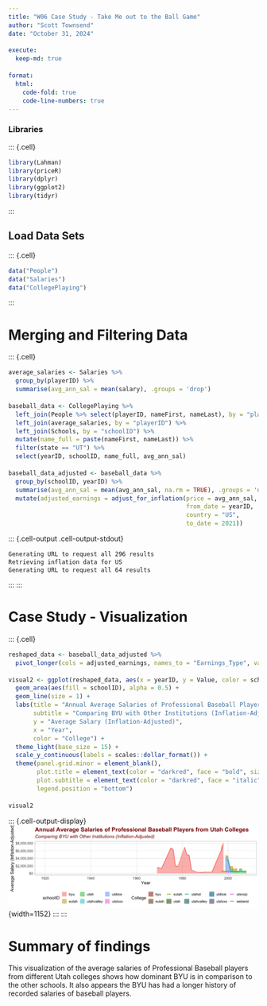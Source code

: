 ```yaml
---
title: "W06 Case Study - Take Me out to the Ball Game"
author: "Scott Townsend"
date: "October 31, 2024"

execute:
  keep-md: true

format:
  html:
    code-fold: true
    code-line-numbers: true
---
```




### Libraries


::: {.cell}

```{.r .cell-code}
library(Lahman)
library(priceR)
library(dplyr)
library(ggplot2)
library(tidyr)
```
:::


## Load Data Sets


::: {.cell}

```{.r .cell-code}
data("People")
data("Salaries")
data("CollegePlaying")
```
:::


# Merging and Filtering Data


::: {.cell}

```{.r .cell-code}
average_salaries <- Salaries %>%
  group_by(playerID) %>%
  summarise(avg_ann_sal = mean(salary), .groups = 'drop')

baseball_data <- CollegePlaying %>%
  left_join(People %>% select(playerID, nameFirst, nameLast), by = "playerID") %>%
  left_join(average_salaries, by = "playerID") %>%
  left_join(Schools, by = "schoolID") %>%
  mutate(name_full = paste(nameFirst, nameLast)) %>%
  filter(state == "UT") %>%
  select(yearID, schoolID, name_full, avg_ann_sal)

baseball_data_adjusted <- baseball_data %>%
  group_by(schoolID, yearID) %>%
  summarise(avg_ann_sal = mean(avg_ann_sal, na.rm = TRUE), .groups = 'drop') %>%
  mutate(adjusted_earnings = adjust_for_inflation(price = avg_ann_sal, 
                                                  from_date = yearID, 
                                                  country = "US", 
                                                  to_date = 2021))
```

::: {.cell-output .cell-output-stdout}

```
Generating URL to request all 296 results
Retrieving inflation data for US 
Generating URL to request all 64 results
```


:::
:::


# Case Study - Visualization 


::: {.cell}

```{.r .cell-code}
reshaped_data <- baseball_data_adjusted %>%
  pivot_longer(cols = adjusted_earnings, names_to = "Earnings_Type", values_to = "Value")

visual2 <- ggplot(reshaped_data, aes(x = yearID, y = Value, color = schoolID)) +
  geom_area(aes(fill = schoolID), alpha = 0.5) +  
  geom_line(size = 1) +
  labs(title = "Annual Average Salaries of Professional Baseball Players from Utah Colleges",
       subtitle = "Comparing BYU with Other Institutions (Inflation-Adjusted)",
       y = "Average Salary (Inflation-Adjusted)",
       x = "Year",
       color = "College") +
  theme_light(base_size = 15) +  
  scale_y_continuous(labels = scales::dollar_format()) +
  theme(panel.grid.minor = element_blank(),  
        plot.title = element_text(color = "darkred", face = "bold", size = 20),
        plot.subtitle = element_text(color = "darkred", face = "italic", size = 16),
        legend.position = "bottom") 

visual2
```

::: {.cell-output-display}
![](W06--Case-Study_files/figure-html/unnamed-chunk-4-1.png){width=1152}
:::
:::


# Summary of findings

This visualization of the average salaries of Professional Baseball players from different Utah colleges shows how dominant BYU is in comparison to the other schools. It also appears the BYU has had a longer history of recorded salaries of baseball players. 

